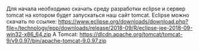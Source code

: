 Для начала необходимо скачать среду разработки eclipse и сервер tomcat на котором будет запускаться наш сайт tomcat.
Eclipse можно скачать по ссылке: https://www.eclipse.org/downloads/download.php?file=/technology/epp/downloads/release/2018-09/R/eclipse-jee-2018-09-win32-x86_64.zip 
А Tomcat: https://dlcdn.apache.org/tomcat/tomcat-9/v9.0.97/bin/apache-tomcat-9.0.97.zip 
